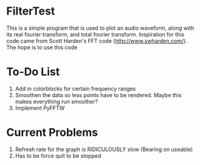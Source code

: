 FilterTest
==========

This is a simple program that is used to plot an audio waveform, along with its real fourier transform, and total fourier transform. Inspiration for this code came from Scott Harden's FFT code (http://www.swharden.com/). The hope is to use this code 

To-Do List
==========
  1. Add in colorblocks for certain frequency ranges
  2. Smoothen the data so less points have to be rendered. Maybe this makes everything run smoother?
  3. Implement PyFFTW

Current Problems
================
  1. Refresh rate for the graph is RIDICULOUSLY slow (Bearing on useable)
  2. Has to be force quit to be stopped
  
